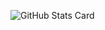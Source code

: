 ![GitHub Stats Card](https://github-readme-stats.vercel.app/api?username=Shu-Matsumoto&show_icons=true&count_private=true)

<!--
**Shu-Matsumoto/Shu-Matsumoto** is a ✨ _special_ ✨ repository because its `README.md` (this file) appears on your GitHub profile.

Here are some ideas to get you started:

- 🔭 I’m currently working on ...
- 🌱 I’m currently learning ...
- 👯 I’m looking to collaborate on ...
- 🤔 I’m looking for help with ...
- 💬 Ask me about ...
- 📫 How to reach me: ...
- 😄 Pronouns: ...
- ⚡ Fun fact: ...
-->

